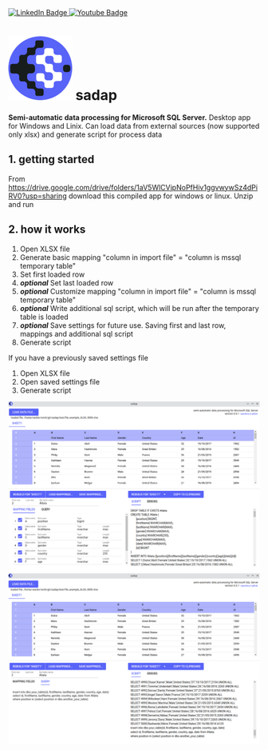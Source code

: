 <div id="badges">
  <a href="https://www.linkedin.com/in/vasilev-vitalii/">
    <img src="https://img.shields.io/badge/LinkedIn-blue?style=for-the-badge&logo=linkedin&logoColor=white" alt="LinkedIn Badge"/>
  </a>
  <a href="https://www.youtube.com/channel/UChlSfeGAF1fTDwu6-5b3dnQ">
    <img src="https://img.shields.io/badge/YouTube-red?style=for-the-badge&logo=youtube&logoColor=white" alt="Youtube Badge"/>
  </a>
</div>

# ![logo](/public/icons/favicon-128x128.png) sadap

**Semi-automatic data processing for Microsoft SQL Server.**
Desktop app for Windows and Linix. Can load data from external sources (now supported only xlsx) and generate script for process data

## 1. getting started

From https://drive.google.com/drive/folders/1aV5WlCVjpNoPfHiv1ggvwywSz4dPiRV0?usp=sharing download this compiled app for windows or linux.
Unzip and run

## 2. how it works

1. Open XLSX file
2. Generate basic mapping "column in import file" = "column is mssql temporary table"
3. Set first loaded row
4. **_optional_** Set last loaded row
5. **_optional_** Customize mapping "column in import file" = "column is mssql temporary table"
6. **_optional_** Write additional sql script, which will be run after the temporary table is loaded
7. **_optional_** Save settings for future use. Saving first and last row, mappings and additional sql script
8. Generate script

If you have a previously saved settings file

1. Open XLSX file
2. Open saved settings file
3. Generate script

![ui1](/public/forReadme/001.png)
![ui2](/public/forReadme/002.png)
